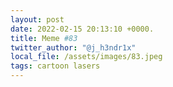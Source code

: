 ```yaml
---
layout: post
date: 2022-02-15 20:13:10 +0000.
title: Meme #83
twitter_author: "@j_h3ndr1x"
local_file: /assets/images/83.jpeg
tags: cartoon lasers 
---
```

